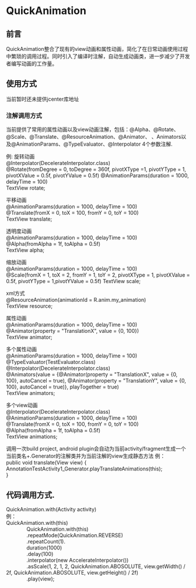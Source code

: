 # QuickAnimation
## 前言
QuickAnimation整合了现有的view动画和属性动画，简化了在日常动画使用过程中繁琐的调用过程。同时引入了编译时注解，自动生成动画类，进一步减少了开发者编写动画的工作量。
## 使用方式
当前暂时还未提供jcenter库地址
### 注解调用方式
当前提供了常用的属性动画以及view动画注解，包括：@Alpha、@Rotate、@Scale、@Translate、@ResourceAnimation、@Animator、
、Animators以及@AnimationParams、@TypeEvaluator、@Interpolator 4个参数注解.

例:
旋转动画  
@Interpolator(DecelerateInterpolator.class)  
@Rotate(fromDegree = 0, toDegree = 360f, pivotXType =1, pivotYType = 1, pivotXValue = 0.5f, pivotYValue = 0.5f)   @AnimationParams(duration = 1000, delayTime = 100)  
TextView rotate;

平移动画   
@AnimationParams(duration = 1000, delayTime = 100)  
@Translate(fromX = 0, toX = 100, fromY = 0, toY = 100)  
TextView translate;

透明度动画  
@AnimationParams(duration = 1000, delayTime = 100)  
@Alpha(fromAlpha = 1f, toAlpha = 0.5f)  
TextView alpha;

缩放动画  
@AnimationParams(duration = 1000, delayTime = 100)  
@Scale(fromX = 1, toX = 2, fromY = 1, toY = 2, pivotXType = 1, pivotXValue = 0.5f, pivotYType = 1,pivotYValue = 0.5f)  TextView scale;

xml方式  
@ResourceAnimation(animationId = R.anim.my_animation)  
TextView resource;

属性动画  
@AnimationParams(duration = 1000, delayTime = 100)  
@Animator(property = "TranslationX", value = {0, 100})  
TextView animator;

多个属性动画  
@AnimationParams(duration = 1000, delayTime = 100)  
@TypeEvaluator(TestEvaluator.class)  
@Interpolator(DecelerateInterpolator.class)  
@Animators(value = {@Animator(property = "TranslationX", value = {0, 100}, autoCancel = true),
            @Animator(property = "TranslationY", value = {0, 100}, autoCancel = true)}, playTogether = true)  
TextView animators;

多个view动画  
@Interpolator(DecelerateInterpolator.class)  
@AnimationParams(duration = 1000, delayTime = 100)  
@Translate(fromX = 0, toX = 100, fromY = 0, toY = 100)  
@Alpha(fromAlpha = 1f, toAlpha = 0.5f)  
TextView animations;

调用一次build  project, android plugin会自动为当前activity/fragment生成一个当前类名+.Generator的注解类并为当前注解的view生成静态方法 
例：  
public void translate(View view) {  
      AnnotationTestActivity1_Generator.playTranslateAnimations(this);  
      }

## 代码调用方式.  
QuickAnimation.with(Activity activity)  
例：  
QuickAnimation.with(this)  
&ensp;&ensp;&ensp;&ensp;&ensp;&ensp;&ensp;&ensp;QuickAnimation.with(this)  
&ensp;&ensp;&ensp;&ensp;&ensp;&ensp;&ensp;&ensp;.repeatMode(QuickAnimation.REVERSE)  
&ensp;&ensp;&ensp;&ensp;&ensp;&ensp;&ensp;&ensp;.repeatCount(1).  
&ensp;&ensp;&ensp;&ensp;&ensp;&ensp;&ensp;&ensp;duration(1000)  
&ensp;&ensp;&ensp;&ensp;&ensp;&ensp;&ensp;&ensp;.delay(100)  
&ensp;&ensp;&ensp;&ensp;&ensp;&ensp;&ensp;&ensp;.interpolator(new AccelerateInterpolator())  
&ensp;&ensp;&ensp;&ensp;&ensp;&ensp;&ensp;&ensp;.asScale(1, 2, 1, 2, QuickAnimation.ABOSOLUTE, view.getWidth() / 2f, QuickAnimation.ABOSOLUTE, view.getHeight() / 2f)  
&ensp;&ensp;&ensp;&ensp;&ensp;&ensp;&ensp;&ensp;.play(view);               
